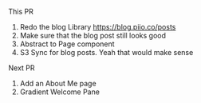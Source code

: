 This PR

1. Redo the blog Library https://blog.piio.co/posts
1. Make sure that the blog post still looks good
1. Abstract to Page component
1. S3 Sync for blog posts. Yeah that would make sense

Next PR

1. Add an About Me page
1. Gradient Welcome Pane

